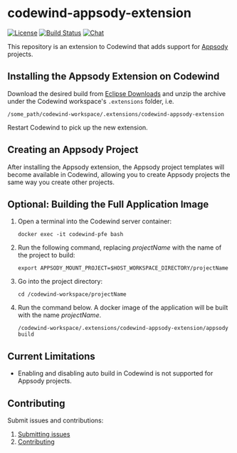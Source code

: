 # codewind-appsody-extension

[![License](https://img.shields.io/badge/License-EPL%202.0-red.svg?label=license&logo=eclipse)](https://www.eclipse.org/legal/epl-2.0/)
[![Build Status](https://ci.eclipse.org/codewind/buildStatus/icon?job=Codewind%2Fcodewind-appsody-extension%2Fmaster)](https://ci.eclipse.org/codewind/job/Codewind/job/codewind-appsody-extension/job/master/)
[![Chat](https://img.shields.io/static/v1.svg?label=chat&message=mattermost&color=145dbf)](https://mattermost.eclipse.org/eclipse/channels/eclipse-codewind)

This repository is an extension to Codewind that adds support for [Appsody](https://appsody.dev) projects.

## Installing the Appsody Extension on Codewind

Download the desired build from [Eclipse Downloads](https://download.eclipse.org/codewind/codewind-appsody-extension/) and unzip the archive under the Codewind workspace's `.extensions` folder, i.e.

`/some_path/codewind-workspace/.extensions/codewind-appsody-extension`

Restart Codewind to pick up the new extension.

## Creating an Appsody Project

After installing the Appsody extension, the Appsody project templates will become available in Codewind, allowing you to create Appsody projects the same way you create other projects.

## Optional: Building the Full Application Image

1. Open a terminal into the Codewind server container:

   `docker exec -it codewind-pfe bash`
   
2. Run the following command, replacing *projectName* with the name of the project to build:

   `export APPSODY_MOUNT_PROJECT=$HOST_WORKSPACE_DIRECTORY/projectName`

3. Go into the project directory:

   `cd /codewind-workspace/projectName`
   
4. Run the command below. A docker image of the application will be built with the name *projectName*.

   `/codewind-workspace/.extensions/codewind-appsody-extension/appsody build`

## Current Limitations

- Enabling and disabling auto build in Codewind is not supported for Appsody projects.

## Contributing

Submit issues and contributions:

1. [Submitting issues](https://github.com/eclipse/codewind/issues)
2. [Contributing](CONTRIBUTING.md)
